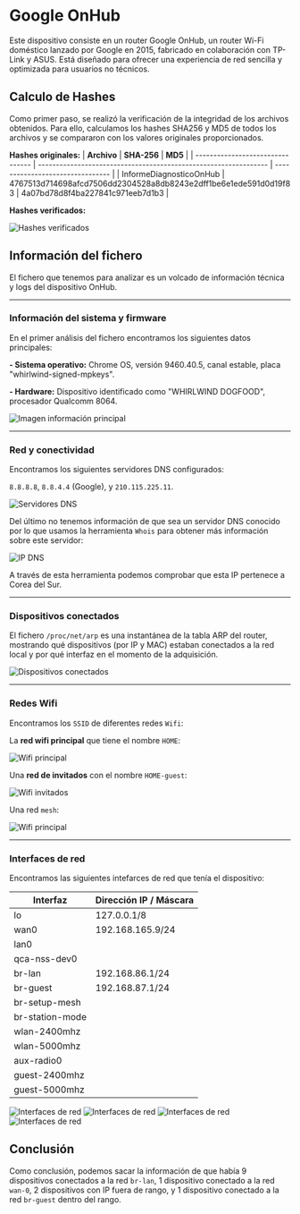 # Google OnHub

Este dispositivo consiste en un router Google OnHub, un router Wi-Fi doméstico lanzado por Google en 2015, fabricado en colaboración con TP-Link y ASUS. Está diseñado para ofrecer una experiencia de red sencilla y optimizada para usuarios no técnicos.

## Calculo de Hashes

Como primer paso, se realizó la verificación de la integridad de los archivos obtenidos. Para ello, calculamos los hashes SHA256 y MD5 de todos los archivos y se compararon con los valores originales proporcionados.

**Hashes originales:**
| **Archivo** | **SHA-256** | **MD5** |
| -------------------------------- | ---------------------------------------------------------------- | -------------------------------- |
| InformeDiagnosticoOnHub | 4767513d714698afcd7506dd2304528a8db8243e2dff1be6e1ede591d0d19f83 | 4a07bd78d8f4ba227841c971eeb7d1b3 |


**Hashes verificados:**

![Hashes verificados](./img/Comprobación%20Hashes.png)

## Información del fichero

El fichero que tenemos para analizar es un volcado de información técnica y logs del dispositivo OnHub.

---

### Información del sistema y firmware

En el primer análisis del fichero encontramos los siguientes datos principales:

**- Sistema operativo:** Chrome OS, versión 9460.40.5, canal estable, placa "whirlwind-signed-mpkeys".

**- Hardware:** Dispositivo identificado como "WHIRLWIND DOGFOOD", procesador Qualcomm 8064.

![Imagen información principal](./img/1.png)

---

### Red y conectividad

Encontramos los siguientes servidores DNS configurados:

`8.8.8.8`, `8.8.4.4` (Google), y `210.115.225.11`.

![Servidores DNS](./img/2.png)

Del último no tenemos información de que sea un servidor DNS conocido por lo que usamos la herramienta `Whois` para obtener más información sobre este servidor:

![IP DNS](./img/3.png)

A través de esta herramienta podemos comprobar que esta IP pertenece a Corea del Sur.

---

### Dispositivos conectados

El fichero `/proc/net/arp` es una instantánea de la tabla ARP del router, mostrando qué dispositivos (por IP y MAC) estaban conectados a la red local y por qué interfaz en el momento de la adquisición.

![Dispositivos conectados](./img/4.png)

---

### Redes Wifi

Encontramos los `SSID` de diferentes redes `Wifi`:

La **red wifi principal** que tiene el nombre `HOME`:

![Wifi principal](./img/5.png)

Una **red de invitados** con el nombre `HOME-guest`:

![Wifi invitados](./img/6.png)

Una red `mesh`:

![Wifi principal](./img/7.png)

---

### Interfaces de red

Encontramos las siguientes intefarces de red que tenía el dispositivo:

| Interfaz           | Dirección IP / Máscara     |
|--------------------|----------------------------|
| lo                 | 127.0.0.1/8                |
| wan0               | 192.168.165.9/24           |
| lan0               |                            |
| qca-nss-dev0       |                            |
| br-lan             | 192.168.86.1/24            |
| br-guest           | 192.168.87.1/24            |
| br-setup-mesh      |                            |
| br-station-mode    |                            |
| wlan-2400mhz       |                            |
| wlan-5000mhz       |                            |
| aux-radio0         |                            |
| guest-2400mhz      |                            |
| guest-5000mhz      |                            |

![Interfaces de red](./img/8.png)
![Interfaces de red](./img/9.png)
![Interfaces de red](./img/10.png)
![Interfaces de red](./img/11.png)

## Conclusión

Como conclusión, podemos sacar la información de que había 9 dispositivos conectados a la red `br-lan`, 1 dispositivo conectado a la red `wan-0`, 2 dispositivos con IP fuera de rango, y 1 dispositivo conectado a la red `br-guest` dentro del rango.